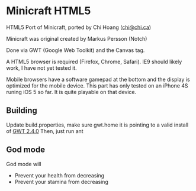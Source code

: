Minicraft HTML5
===============

HTML5 Port of Minicraft, ported by Chi Hoang (chi@chi.ca)

Minicraft was original created by Markus Persson (Notch)

Done via GWT (Google Web Toolkit) and the Canvas tag.

A HTML5 browser is required (Firefox, Chrome, Safari).  IE9 should likely work, I have not yet tested it.

Mobile browsers have a software gamepad at the bottom and the display is optimized for the mobile device.
This part has only tested on an iPhone 4S runing iOS 5 so far.  It is quite playable on that device.


Building
--------

Update build.properties, make sure gwt.home it is pointing to a valid install of [GWT 2.4.0](http://code.google.com/webtoolkit/)
Then, just run ant


God mode
--------

God mode will

* Prevent your health from decreasing
* Prevent your stamina from decreasing


